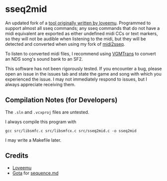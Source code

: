 # sseq2mid

An updated fork of a [tool originally written by loveemu](https://github.com/loveemu/loveemu-lab/tree/master/nds/sseq2mid). Programmed to support almost all sseq commands; any sseq commands that do not have a midi equivalent are exported as either undefined midi CCs or text markers, so they will not be audible when listening to the midi, but they will be detected and converted when using my fork of [midi2sseq](https://github.com/Thysbelon/midi2sseq).

To listen to converted midi files, I recommend using [VGMTrans](https://github.com/vgmtrans/vgmtrans) to convert an NDS song's sound bank to an SF2.

This software has not been rigorously tested. If you encounter a bug, please open an issue in the issues tab and state the game and song with which you experienced the issue. I may not immediately respond to issues, but I always appreciate receiving them.

## Compilation Notes (for Developers)

The `.sln` and `.vcxproj` files are untested.

I always compile this program with

```
gcc src/libsmfc.c src/libsmfcx.c src/sseq2mid.c -o sseq2mid
```

I may write a Makefile later.

## Credits
- [Loveemu]()
- [Gota]() for [sequence.md]()
